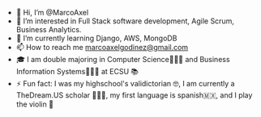 - 👋 Hi, I’m @MarcoAxel
- 👀 I’m interested in Full Stack software development, Agile Scrum, Business Analytics.
- 🌱 I’m currently learning Django, AWS, MongoDB
- 📫 How to reach me marcoaxelgodinez@gmail.com
- 🎓 I am double majoring in Computer Science👨🏻‍💻 and Business Information Systems👨🏻‍🔧 at ECSU 📚
- ⚡ Fun fact: I was my highschool's validictorian 🤓, I am currently a TheDream.US scholar 👨🏻‍🏫, my first language is spanish🇲🇽, and I play the violin 🎻

<!---
MarcoAxel/MarcoAxel is a ✨ special ✨ repository because its `README.md` (this file) appears on your GitHub profile.
You can click the Preview link to take a look at your changes.
--->
